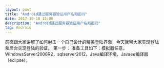 ```yaml
---
layout: post
title: "Android通过服务器验证用户名和密码"
date: 2017-10-10 15:00
description: "Android通过服务器验证用户名和密码"
tag: Android
---
```



前面跟大家讲解了如何射击一个自己设计的精美登陆界面，今天就带大家实现登陆和后台实现登陆的验证。
第一步：
准备工具如下：模拟器任意，WindowsServer2008R2，sqlserver2012，Java编译环境，Javaee编译器（eclipse），

```

```
